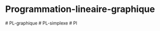 # Programmation-lineaire-graphique
#   P L - g r a p h i q u e  
 #   P L - s i m p l e x e  
 #   P l  
 